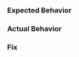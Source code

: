 <!-- comment so this doesn't show up in the UI 
Thanks for taking the time to report an issue.

 Since this is a fork, we also recommend that you take a look at:
 - https://github.com/jlaffaye/ftp

 It may be entirely possible that using the original source will solve your
immeadiate problem. That shouldn't stop you from reporting but might be faster.
-->
 ### Expected Behavior

 ### Actual Behavior

 ### Fix

<!-- If you have a theory on how you might fix this, that would be much
appreciated. Pull requests are welcome as well! -->
